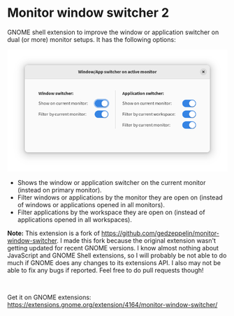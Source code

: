 # Monitor window switcher 2

GNOME shell extension to improve the window or application switcher on dual (or more) monitor setups. It has the following options:

![Screenshot](screenshot.png)

- Shows the window or application switcher on the current monitor (instead on primary monitor).
- Filter windows or applications by the monitor they are open on (instead of windows or applications opened in all monitors).
- Filter applications by the workspace they are open on (instead of applications opened in all workspaces).

**Note:** This extension is a fork of https://github.com/gedzeppelin/monitor-window-switcher. I made this fork because the original extension wasn't getting updated for recent GNOME versions. I know almost nothing about JavaScript and GNOME Shell extensions, so I will probably be not able to do much if GNOME does any changes to its extensions API. I also may not be able to fix any bugs if reported. Feel free to do pull requests though!

&nbsp;

Get it on GNOME extensions: https://extensions.gnome.org/extension/4164/monitor-window-switcher/
